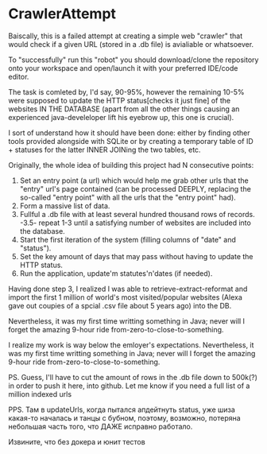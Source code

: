 # CrawlerAttempt
Baiscally, this is a failed attempt at creating a simple web "crawler"  that would check if a given URL (stored in a .db file) is avialiable or whatsoever.

To "successfully" run this "robot" you should download/clone the repository onto your workspace and open/launch it with your preferred IDE/code editor.

The task is comleted by, I'd say, 90-95%, however the remaining 10-5% were supposed to update the HTTP status[checks it just fine] of the websites IN THE DATABASE (apart from all the other things causing an experienced java-develeloper lift his eyebrow up, this one is crucial).

I sort of understand how it should have been done: either by finding other tools provided alongside with SQLite or by creating a temporary table of ID + statuses for the latter INNER JOINing the two tables, etc.

Originally, the whole idea of building this project had N consecutive points:
1. Set an entry point (a url) which would help me grab other urls that the "entry" url's page contained (can be processed DEEPLY, replacing the so-called "entry point" with all the urls that the "entry point" had).
2. Form a massive list of data.
3. Fullful a .db file with at least several hundred thousand rows of records.
-3.5- repeat 1-3 until a satisfying number of websites are included into the database.
4. Start the first iteration of the system (filling columns of "date" and "status").
5. Set the key amount of days that may pass without having to update the HTTP status.
6. Run the application, update'm statutes'n'dates (if needed).

Having done step 3, I realized I was able to retrieve-extract-reformat and import the first 1 million of world's most visited/popular websites (Alexa gave out coupies of a spcial .csv file about 5 years ago) into the DB.

Nevertheless, it was my first time writting something in Java; never will I forget the amazing 9-hour ride from-zero-to-close-to-something.

I realize my work is way below the emloyer's expectations. Nevertheless, it was my first time writting something in Java; never will I forget the amazing 9-hour ride from-zero-to-close-to-something.

PS. Guess, I'll have to cut the amount of rows in the .db file down to 500k(?) in order to push it here, into github. Let me know if you need a full list of a million indexed urls

PPS. Там в updateUrls, когда пытался апдейтнуть status,  уже шиза какая-то началась и танцы с бубном, поэтому, возможно, потеряна небольшая часть того, что ДАЖЕ исправно работало.

Извините, что без докера и юнит тестов
